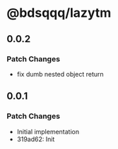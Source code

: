 # @bdsqqq/lazytm

## 0.0.2

### Patch Changes

- fix dumb nested object return

## 0.0.1

### Patch Changes

- Initial implementation
- 319ad62: Init

